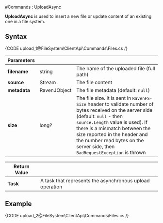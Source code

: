 ﻿#Commands : UploadAsync

**UploadAsync** is used to insert a new file or update content of an existing one in a file system.

## Syntax

{CODE upload_1@FileSystem\ClientApi\Commands\Files.cs /}

| Parameters | | |
| ------------- | ------------- | ----- |
| **filename** | string | The name of the uploaded file (full path) |
| **source** | Stream | The file content |
| **metadata** | RavenJObject | The file metadata (default: `null`) |
| **size** | long? | The file size. It is sent in `RavenFS-Size` header to validate number of bytes received on the server side (default: `null` - then `source.Length` value is used). If there is a mismatch between the size reported in the header and the number read bytes on the server side, then `BadRequestException` is thrown |

| Return Value | |
| ------------- | ------------- |
| **Task** | A task that represents the asynchronous upload operation |

## Example

{CODE upload_2@FileSystem\ClientApi\Commands\Files.cs /}